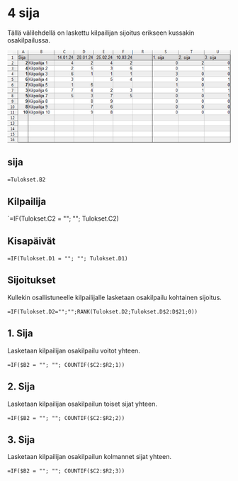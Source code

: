 # 4 sija
Tällä välilehdellä on laskettu kilpailijan sijoitus erikseen kussakin osakilpailussa. 

![sarjataulukko](Cup_sijoitus.png)

## sija
`=Tulokset.B2`

## Kilpailija
`=IF(Tulokset.C2 = ""; ""; Tulokset.C2)

## Kisapäivät
`=IF(Tulokset.D1 = ""; ""; Tulokset.D1)`

## Sijoitukset

Kullekin osallistuneelle kilpailijalle lasketaan osakilpailu kohtainen sijoitus.

`=IF(Tulokset.D2="";"";RANK(Tulokset.D2;Tulokset.D$2:D$21;0))`

## 1. Sija

Lasketaan kilpailijan osakilpailu voitot yhteen.

`=IF($B2 = ""; ""; COUNTIF($C2:$R2;1))`

## 2. Sija

Lasketaan kilpailijan osakilpailun toiset sijat yhteen.

`=IF($B2 = ""; ""; COUNTIF($C2:$R2;2))`

## 3. Sija

Lasketaan kilpailijan osakilpailun kolmannet sijat yhteen.

`=IF($B2 = ""; ""; COUNTIF($C2:$R2;3))`
